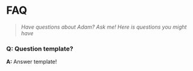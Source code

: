 # FAQ

>_Have questions about Adam? Ask me!_
> _Here is questions you might have_

### Q: Question template?
**A:** Answer template!